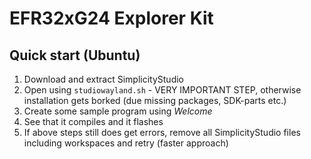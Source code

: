 # EFR32xG24 Explorer Kit 

## Quick start (Ubuntu)

1. Download and extract SimplicityStudio
1. Open using `studiowayland.sh` - VERY IMPORTANT STEP, otherwise installation gets borked (due missing packages, SDK-parts etc.)
1. Create some sample program using _Welcome_
1. See that it compiles and it flashes
1. If above steps still does get errors, remove all SimplicityStudio files including workspaces and retry (faster approach)

